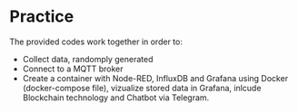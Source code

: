 # Practice

The provided codes work together in order to:
- Collect data, randomply generated
- Connect to a MQTT broker
- Create a container with Node-RED, InfluxDB and Grafana using Docker (docker-compose file), vizualize stored data in Grafana, inlcude Blockchain technology and Chatbot via Telegram.

